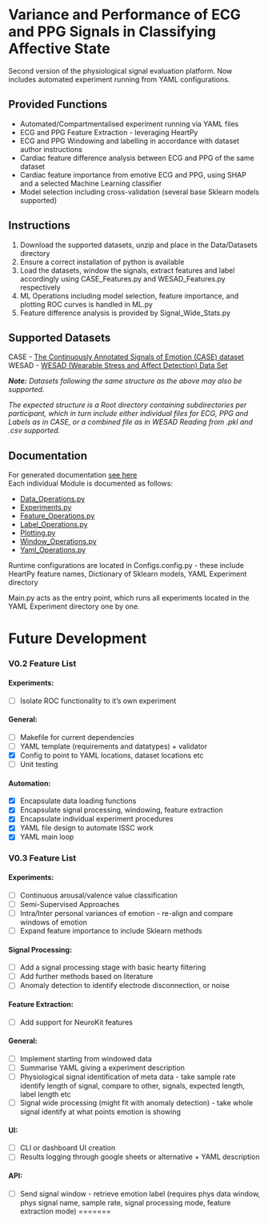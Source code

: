 # Variance and Performance of ECG and PPG Signals in Classifying Affective State

Second version of the physiological signal evaluation platform.
Now includes automated experiment running from YAML configurations.

## Provided Functions
- Automated/Compartmentalised experiment running via YAML files
- ECG and PPG Feature Extraction - leveraging HeartPy
- ECG and PPG Windowing and labelling in accordance with dataset author instructions
- Cardiac feature difference analysis between ECG and PPG of the same dataset
- Cardiac feature importance from emotive ECG and PPG, using SHAP and a selected Machine Learning classifier
- Model selection including cross-validation (several base Sklearn models supported)

## Instructions
1. Download the supported datasets, unzip and place in the Data/Datasets directory
2. Ensure a correct installation of python is available
3. Load the datasets, window the signals, extract features and label accordingly using CASE_Features.py and WESAD_Features.py respectively
4. ML Operations including model selection, feature importance, and plotting ROC curves is handled in ML.py
5. Feature difference analysis is provided by Signal_Wide_Stats.py


## Supported Datasets
CASE - [The Continuously Annotated Signals of Emotion (CASE) dataset](https://www.nature.com/articles/s41597-019-0209-0)  
WESAD - [WESAD (Wearable Stress and Affect Detection) Data Set](https://archive.ics.uci.edu/ml/datasets/WESAD)

**_Note:_** _Datasets following the same structure as the above may also be supported._

 _The expected structure is a Root directory containing subdirectories per participant, which in turn include either individual files for ECG, PPG and Labels as in CASE, or a combined file as in WESAD
 Reading from .pkl and .csv supported._ 

## Documentation
For generated documentation [see here](https://github.com/ZacDair/Emo_Phys_Eval/tree/master/Docs/html/Modules/index.html)  
Each individual Module is documented as follows:
- [Data_Operations.py](https://github.com/ZacDair/Emo_Phys_Eval/tree/master/Docs/html/Modules/Data_Operations.html)
- [Experiments.py](https://github.com/ZacDair/Emo_Phys_Eval/tree/master/Docs/html/Modules/Experiments.html)
- [Feature_Operations.py](https://github.com/ZacDair/Emo_Phys_Eval/tree/master/Docs/html/Modules/Feature_Operations.html)
- [Label_Operations.py](https://github.com/ZacDair/Emo_Phys_Eval/tree/master/Docs/html/Modules/Label_Operations.html)
- [Plotting.py](https://github.com/ZacDair/Emo_Phys_Eval/tree/master/Docs/html/Modules/Plotting.html)
- [Window_Operations.py](https://github.com/ZacDair/Emo_Phys_Eval/tree/master/Docs/html/Modules/Window_Operations.html)
- [Yaml_Operations.py](https://github.com/ZacDair/Emo_Phys_Eval/tree/master/Docs/html/Modules/Yaml_Operations.html)

Runtime configurations are located in Configs.config.py - these include HeartPy feature names, Dictionary of Sklearn models, YAML Experiment directory

Main.py acts as the entry point, which runs all experiments located in the YAML Experiment directory one by one.


# Future Development
### V0.2 Feature List
#### Experiments:
- [ ] Isolate ROC functionality to it’s own experiment
#### General:
- [ ] Makefile for current dependencies
- [ ] YAML template (requirements and datatypes) + validator
- [X] Config to point to YAML locations, dataset locations etc
- [ ] Unit testing
#### Automation:
- [X] Encapsulate data loading functions
- [X] Encapsulate signal processing, windowing, feature extraction
- [X] Encapsulate individual experiment procedures
- [X] YAML file design to automate ISSC work
- [X] YAML main loop

### V0.3 Feature List
#### Experiments:
- [ ] Continuous arousal/valence value classification
- [ ] Semi-Supervised Approaches
- [ ] Intra/Inter personal variances of emotion - re-align and compare windows of emotion
- [ ] Expand feature importance to include Sklearn methods
#### Signal Processing:
- [ ] Add a signal processing stage with basic hearty filtering
- [ ] Add further methods based on literature
- [ ] Anomaly detection to identify electrode disconnection, or noise
####  Feature Extraction:
- [ ] Add support for NeuroKit features 
#### General:
- [ ] Implement starting from windowed data
- [ ] Summarise YAML giving a experiment description
- [ ] Physiological signal identification of meta data - take sample rate identify length of signal, compare to other, signals, expected length, label length etc
- [ ] Signal wide processing (might fit with anomaly detection) - take whole signal identify at what points emotion is showing
#### UI:
- [ ] CLI or dashboard UI creation
- [ ] Results logging through google sheets or alternative + YAML description
#### API:
- [ ] Send signal window - retrieve emotion label (requires phys data window, phys signal name, sample rate, signal processing mode, feature extraction mode)
=======
